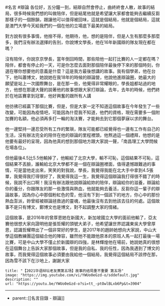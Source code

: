 #名言 #辯論 
各位好，五分鐘一到，結辯自然會停止，曲終終會人散，故事的結局，很多時候我們想的叫做陪伴，但是結尾他就是希望讓大家都會能夠去繼續反芻那樣子的一個餘韻，跟讓他可以值得被回味，這就是個結局，他就是個結局，這就是澳門大學今天給我們的一個在他的立場底下最美的結局。

對方說有很多事情，他捨不得，他期待，他，想的是陪伴，但是人生有那麼多那麼多，我們沒有辦法選擇的告別，你說博文學長，他在16年新國辯的隊友現在都在嗎？

沒有陪伴，你說京京學長，當年倒回時間，那些陪他一起打比賽的人一定都在嗎？陪伴，都會有停止的一天，可是你怎麼去面對那個陪伴最後停下來的那個時刻，你選在哪你想要他的意義是什麼？這是我方最後想講的故事。我有個學弟，他在台下，他叫蕭博文，她說她在我18年的時候的辯論營，他說他進辯論圈，她最大的願望是站上一次國際舞台，是在那一些，他覺得非常耀眼的，學長姐都站過的地方，他想在那邊大聲的說著他的故事想跟大家打辯論，去年，去年的時候，他們終於在地區賽拿到冠軍，他好興奮的跟所有人講

他彷彿已經贏下那個比賽，但是，但是大家一定不知道這個故事在今年發生了一些改變，可能因為疫情吧，可能因為什麼我不知道，他們的資格，現在需要多一個附加賽的名額，他必須再多打一輪的淘汰賽，才能夠去到它那個夢寐以求的舞台。

他一邊堅持一邊忍受所有工作的繁瑣，隊友可能都已經覺得也一邊有工作有自己的生活，沒有辦法完全的陪伴在他的辯論的里程裡頭，他熬過這一個禮拜，他想的是他要有最好的呈現，因為他真的想到那個地方跟大家說一聲，「南昌理工大學問候在場各位」。

但他最後4.5比5.5他輸掉了，他輸給了北京大學，輸不可恥，這個結果不可恥，這個結果不丟臉，誰輸給北京大學都不是一個在辯論圈裡面，值得遺憾跟難過的事情，可是當他走出來，笑笑的對我說，學長，我覺得我能在北大手中拿到4.5張單，我覺得我打得很好了，我覺得我這一生，我覺得這個辯論我打得很不錯了的時候，我說不出口啊！我沒有辦法跟他說辯論給妳的陪伴，辯論給你的滋養，辯論給你的養分，你跟隊友的那一些激情與熱血，他就能夠去養活，反芻你這一輩子的辯論故事，因為你心中那個粉紅色的雪，他沒有下到一個該下的地方，你心中的那份熱血澎派，妳曾經被辯論拯救過的靈魂，他最後沒有去到他該去往的何處。這個故事不是只有博文，鄭博文也是博文，對不起調整大家的情緒。

這個故事，是2016年的曾厚恩她在新國大，新加坡國立大學的面前他輸了，亞太賽他很想大家向證明他是張哲耀的頭號大弟子，他希望讓世界認識東吳大學曾厚恩，認識哲耀帶出了一個非常好的學生，是2017年的趙帥她想向大家說，中山大學這個教練團這個組合他的陣容，雖然他不能跟他原本的原班人馬一起打最後一場比賽，可是中山大學不僅止於新國辯的四強，是林輝煌他在場前，她說她真的很想在這個舞台上告訴大家那個故事，但是我的自私、我的任性，因為我遇到了博文的故事，而我覺得這個故事必須要由我給他一個結局，我覺得這個結局不該停在那，因為雪不該下在沙地上，謝謝大家

```embed
title: "【2021华语辩坛老友赛第五场】故事的结局重不重要 第五场"
image: "https://img.youtube.com/vi/YWUo0eGzd-o/sddefault.jpg"
description: ""
url: "https://youtu.be/YWUo0eGzd-o?si=tt_-ptOwlBLxb6Pp&t=3904"
```
- - -
- parent::[[名言目錄 - 辯論]]